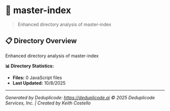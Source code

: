 # 📁 master-index

> Enhanced directory analysis of master-index

## 📋 Directory Overview

Enhanced directory analysis of master-index

**📊 Directory Statistics:**
- **Files:** 0 JavaScript files
- **Last Updated:** 10/8/2025

---

*Generated by Deduplicode: https://deduplicode.ai*
*© 2025 Deduplicode Services, Inc. | Created by Keith Costello*
